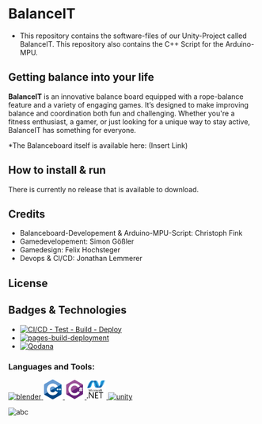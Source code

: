 # BalanceIT
* This repository contains the software-files of our Unity-Project called BalanceIT. This repository also contains the C++ Script for the Arduino-MPU.

## Getting balance into your life

**BalanceIT** is an innovative balance board equipped with a rope-balance feature and a variety of engaging games. It’s designed to make improving balance and coordination both fun and challenging. Whether you're a fitness enthusiast, a gamer, or just looking for a unique way to stay active, BalanceIT has something for everyone.

*The Balanceboard itself is available here: (Insert Link)

## How to install & run
There is currently no release that is available to download.

## Credits

* Balanceboard-Developement & Arduino-MPU-Script: Christoph Fink
* Gamedevelopement: Simon Gößler
* Gamedesign: Felix Hochsteger
* Devops & CI/CD: Jonathan Lemmerer

## License

## Badges & Technologies
* [![CI/CD - Test - Build - Deploy](https://github.com/lemschi/BalanceIT/actions/workflows/CICDTestBuildDeploy.yml/badge.svg)](https://github.com/lemschi/BalanceIT/actions/workflows/CICDTestBuildDeploy.yml)
* [![pages-build-deployment](https://github.com/lemschi/BalanceIT/actions/workflows/pages/pages-build-deployment/badge.svg)](https://github.com/lemschi/BalanceIT/actions/workflows/pages/pages-build-deployment)
* [![Qodana](https://github.com/lemschi/BalanceIT/actions/workflows/qodana_code_quality.yml/badge.svg)](https://github.com/lemschi/BalanceIT/actions/workflows/qodana_code_quality.yml)

<h3 align="left">Languages and Tools:</h3>
<p align="left"> <a href="https://www.blender.org/" target="_blank" rel="noreferrer"> <img src="https://download.blender.org/branding/community/blender_community_badge_white.svg" alt="blender" width="40" height="40"/> </a> <a href="https://www.w3schools.com/cpp/" target="_blank" rel="noreferrer"> <img src="https://raw.githubusercontent.com/devicons/devicon/master/icons/cplusplus/cplusplus-original.svg" alt="cplusplus" width="40" height="40"/> </a> <a href="https://www.w3schools.com/cs/" target="_blank" rel="noreferrer"> <img src="https://raw.githubusercontent.com/devicons/devicon/master/icons/csharp/csharp-original.svg" alt="csharp" width="40" height="40"/> </a> <a href="https://dotnet.microsoft.com/" target="_blank" rel="noreferrer"> <img src="https://raw.githubusercontent.com/devicons/devicon/master/icons/dot-net/dot-net-original-wordmark.svg" alt="dotnet" width="40" height="40"/> </a> <a href="https://unity.com/" target="_blank" rel="noreferrer"> <img src="https://www.vectorlogo.zone/logos/unity3d/unity3d-icon.svg" alt="unity" width="40" height="40"/> </a> </p>

<p><img align="left" src="https://github-readme-stats.vercel.app/api/top-langs?username=lemschi&show_icons=true&locale=en&layout=compact" alt="abc" /></p>
